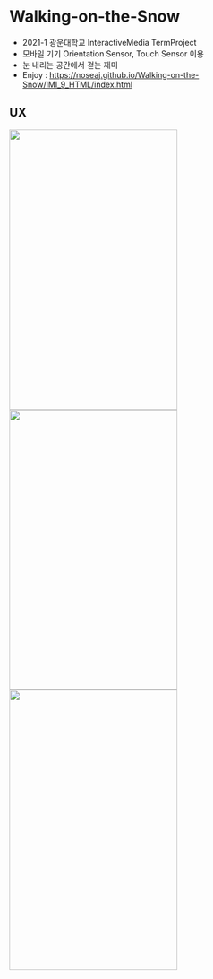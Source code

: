 # Walking-on-the-Snow
- 2021-1 광운대학교 InteractiveMedia TermProject
- 모바일 기기 Orientation Sensor, Touch Sensor 이용
- 눈 내리는 공간에서 걷는 재미
- Enjoy : https://noseaj.github.io/Walking-on-the-Snow/IMI_9_HTML/index.html

## UX
<img src = "https://user-images.githubusercontent.com/88760905/185057735-fc82d296-cabe-4965-8be3-82a5291a511e.png" width=300 height=500> <img src = "https://user-images.githubusercontent.com/88760905/185059512-cb240d97-b78c-4104-8b6f-60a78cb931b1.png" width=300 height=500> <img src = "https://user-images.githubusercontent.com/88760905/185059525-66795803-1204-4138-aa41-cd3767bfeec1.png" width=300 height=500>
